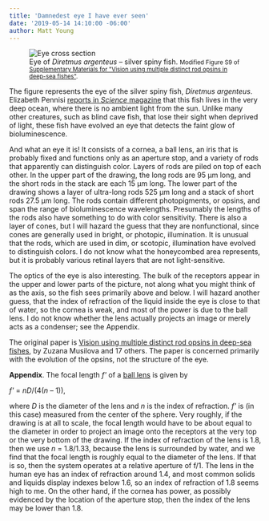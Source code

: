 ```yaml
---
title: 'Damnedest eye I have ever seen'
date: '2019-05-14 14:10:00 -06:00'
author: Matt Young
---
```

<figure>
<img src="{{ site.baseurl }}/uploads/2019/Fish_Eye_600.jpg" alt="Eye cross section"/>
<figcaption>
Eye of <i>Diretmus argenteus</i> &ndash; silver spiny fish. <small>Modified Figure S9 of <a href="https://science.sciencemag.org/content/sci/suppl/2019/05/08/364.6440.588.DC1/aav4632_Musilova_SM.pdf">Supplementary Materials for "Vision using multiple distinct rod opsins in deep-sea fishes"</a>.</small>
</figcaption>
</figure>

The figure represents the eye of the silver spiny fish, <i>Diretmus argenteus</i>. Elizabeth Pennisi <a href="https://science.sciencemag.org/content/364/6440/520">reports in <i>Science</i> magazine</a> that this fish lives in the very deep ocean, where there is no ambient light from the sun. Unlike many other creatures, such as blind cave fish, that lose their sight when deprived of light, these fish have evolved an eye that detects the faint glow of bioluminescence.

And what an eye it is! It consists of a cornea, a ball lens, an iris that is probably fixed and functions only as an aperture stop, and a variety of rods that apparently can distinguish color. Layers of rods are piled on top of each other. In the upper part of the drawing, the long rods are 95&nbsp;&mu;m long, and the short rods in the stack are each 15&nbsp;&mu;m long. The lower part of the drawing shows a layer of ultra-long rods 525&nbsp;&mu;m long and a stack of short rods 27.5&nbsp;&mu;m long. The rods contain different photopigments, or opsins, and span the range of bioluminescence wavelengths. Presumably the lengths of the rods also have something to do with color sensitivity. There is also a layer of cones, but I will hazard the guess that they are nonfunctional, since cones are generally used in bright, or photopic, illumination. It is unusual that the rods, which are used in dim, or scotopic, illumination have evolved to distinguish colors. I do not know what the honeycombed area represents, but it is probably various retinal layers that are not light-sensitive.

The optics of the eye is also interesting. The bulk of the receptors appear in the upper and lower parts of the picture, not along what you might think of as the axis, so the fish sees primarily above and below. I will hazard another guess, that the index of refraction of the liquid inside the eye is close to that of water, so the cornea is weak, and most of the power is due to the ball lens. I do not know whether the lens actually projects an image or merely acts as a condenser; see the Appendix.

The original paper is <a href="https://science.sciencemag.org/content/364/6440/588">Vision using multiple distinct rod opsins in deep-sea fishes</a>, by Zuzana Musilova and 17 others. The paper is concerned primarily with the evolution of the opsins, not the structure of the eye.

<!--more-->

<strong>Appendix</strong>. The focal length <i>f'</i> of a <a href="https://www.edmundoptics.com/resources/application-notes/optics/understanding-ball-lenses/">ball lens</a> is given by

<i>f'</i>&nbsp;=&nbsp;<i>nD</i>/(4(<i>n</i> – 1)), 

where <i>D</i> is the diameter of the lens and <i>n</i> is the index of refraction. <i>f'</i> is (in this case) measured from the center of the sphere. Very roughly, if the drawing is at all to scale, the focal length would have to be about equal to the diameter in order to project an image onto the receptors at the very top or the very bottom of the drawing. If the index of refraction of the lens is 1.8, then we use <i>n</i>&nbsp;=&nbsp;1.8/1.33, because the lens is surrounded by water, and we find that the focal length is roughly equal to the diameter of the lens. If that is so, then the system operates at a relative aperture of f/1. The lens in the human eye has an index of refraction around 1.4, and most common solids and liquids display indexes below 1.6, so an index of refraction of 1.8 seems high to me. On the other hand, if the cornea has power, as possibly evidenced by the location of the aperture stop, then the index of the lens may be lower than 1.8.
